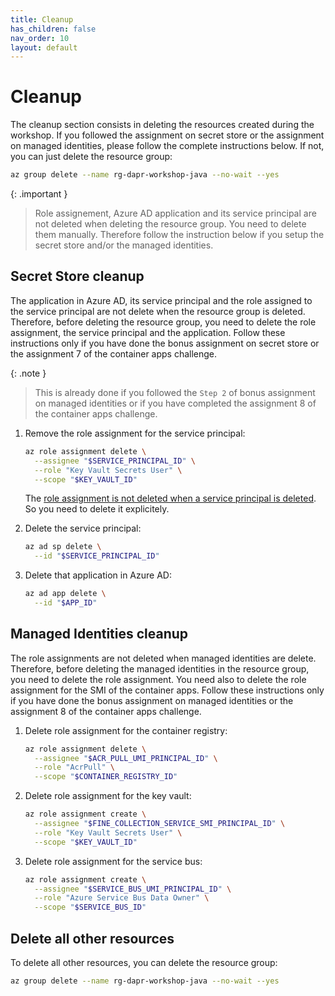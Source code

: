 ```yaml
---
title: Cleanup
has_children: false
nav_order: 10
layout: default
---
```


# Cleanup

The cleanup section consists in deleting the resources created during the workshop. If you followed the assignment on secret store or the assignment on managed identities, please follow the complete instructions below. If not, you can just delete the resource group:

```bash
az group delete --name rg-dapr-workshop-java --no-wait --yes
```

{: .important }
> Role assignement, Azure AD application and its service principal are not deleted when deleting the resource group. You need to delete them manually. Therefore follow the instruction below if you setup the secret store and/or the managed identities.

## Secret Store cleanup

The application in Azure AD, its service principal and the role assigned to the service principal are not delete when the resource group is deleted. Therefore, before deleting the resource group, you need to delete the role assignment, the service principal and the application. Follow these instructions only if you have done the bonus assignment on secret store or the assignment 7 of the container apps challenge.

{: .note }
> This is already done if you followed the `Step 2` of bonus assignment on managed identities or if you have completed the assignment 8 of the container apps challenge.
>

1. Remove the role assignment for the service principal:

    ```bash
    az role assignment delete \
      --assignee "$SERVICE_PRINCIPAL_ID" \
      --role "Key Vault Secrets User" \
      --scope "$KEY_VAULT_ID"
    ```

    The [role assignment is not deleted when a service principal is deleted](https://learn.microsoft.com/en-us/azure/role-based-access-control/troubleshooting?tabs=bicep#symptom---role-assignments-with-identity-not-found). So you need to delete it explicitely.

1. Delete the service principal:

    ```bash
    az ad sp delete \
      --id "$SERVICE_PRINCIPAL_ID"
    ```

1. Delete that application in Azure AD:

    ```bash
    az ad app delete \
      --id "$APP_ID"
    ```


## Managed Identities cleanup

The role assignments are not deleted when managed identities are delete. Therefore, before deleting the managed identities in the resource group, you need to delete the role assignment. You need also to delete the role assignment for the SMI of the container apps. Follow these instructions only if you have done the bonus assignment on managed identities or the assignment 8 of the container apps challenge.

1. Delete role assignment for the container registry:

    ```bash
    az role assignment delete \
      --assignee "$ACR_PULL_UMI_PRINCIPAL_ID" \
      --role "AcrPull" \
      --scope "$CONTAINER_REGISTRY_ID"
    ```

1. Delete role assignment for the key vault:

    ```bash
    az role assignment create \
      --assignee "$FINE_COLLECTION_SERVICE_SMI_PRINCIPAL_ID" \
      --role "Key Vault Secrets User" \
      --scope "$KEY_VAULT_ID"
    ```

1. Delete role assignment for the service bus:

    ```bash
    az role assignment create \
      --assignee "$SERVICE_BUS_UMI_PRINCIPAL_ID" \
      --role "Azure Service Bus Data Owner" \
      --scope "$SERVICE_BUS_ID"
    ```

## Delete all other resources

To delete all other resources, you can delete the resource group:

```bash
az group delete --name rg-dapr-workshop-java --no-wait --yes
```